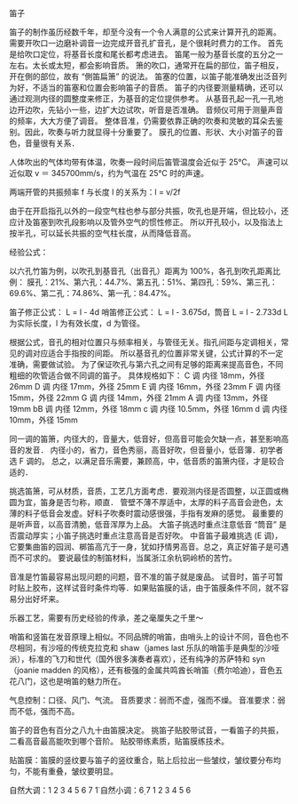 笛子

笛子的制作虽历经数千年，却至今没有一个令人满意的公式来计算开孔的距离。
需要开吹口一边磨补调音一边完成开音孔扩音孔，是个很耗时费力的工作。
首先是给吹口定位，将基音长度和尾长都考虑进去。
笛尾一般为基音长度的五分之一左右。太长或太短，都会影响音质。
箫的吹口，通常开在扁的部位，笛子相反，开在側的部位，故有 “側笛扁箫” 的说法。
笛塞的位置，以笛子能准确发出泛音列为好，不适当的笛塞和位置会影响笛子的音质。
笛子的内径要测量精确，还可以通过观测内径的圆整度来修正，为基音的定位提供参考。
从基音孔起一孔一孔地边开边吹，先钻小一些，边扩大边试吹，听音是否准确。
音频仪可用于测量声音的频率，大大方便了调音。
整体音准，仍需要依靠正确的吹奏和灵敏的耳朵去鉴别。因此，吹奏与听力就显得十分重要了。
膜孔的位置、形状、大小对笛子的音色，音量很有关系．

人体吹出的气体均带有体温，吹奏一段时间后笛管温度会近似于 25℃。
声速可以近似取 v ＝ 345700mm/s，约为气温在 25℃ 时的声速。

两端开管的共振频率 f 与长度 l 的关系为：l = v/2f

由于在开启指孔以外的一段空气柱也参与部分共振，吹孔也是开端，但比较小，还应计及笛塞到吹孔段影响以及管外空气的惯性修正。
所以开孔较小，以及指法上按半孔，可以延长共振的空气柱长度，从而降低音高。

经验公式：

以六孔竹笛为例，以吹孔到基音孔（出音孔）距离为 100%，各孔到吹孔距离比例：
膜孔：21%、第六孔：44.7%、第五孔：51%、第四孔：59%、第三孔：69.6%、第二孔：74.86%、第一孔：84.47%。

笛子修正公式： L = l - 4d
哨笛修正公式： L = l - 3.675d，筒音 L = l - 2.733d
L 为实际长度，l 为有效长度，d 为管径。

根据公式，音孔的相对位置只与频率相关，与管径无关。指孔间距与定调相关，常见的调对应适合手指按的间距。
所以基音孔的位置非常关键，公式计算的不一定准确，需要做试验。
为了保证吹孔与第六孔之间有足够的距离来提高音色，不同粗细的吹管适合做不同调的笛子。
具体规格如下：
C 调 内径 18mm，外径 26mm
D 调 内径 17mm，外径 25mm
E 调 内径 16mm，外径 23mm
F 调 内径 15mm，外径 22mm
G 调 内径 14mm，外径 21mm
A 调 内径 13mm，外径 19mm
bB 调 内径 12mm，外径 18mm
c 调 内径 10.5mm，外径 16mm
d 调 内径 10mm，外径 15mm

同一调的笛箫，内径大的，音量大，低音好，但高音可能会欠缺一点，甚至影响高音的发音．
内径小的，省力，音色秀丽，高音好吹，但音量小，低音簿．初学者选 F 调的。
总之，以满足音乐需要，兼顾高，中，低音质的笛箫内径，才是较合适的．

挑选笛箫，可从材质，音质，工艺几方面考虑．要观测内径是否圆整，以正圆或椭圆为宜，笛身是否匀称，顺直．
管壁不薄不厚适中，太厚的料子高音会逊色，太薄的料子低音会发虚。好料子吹奏时震动感很强，手指有发麻的感觉。
最重要的是听声音，以高音清脆，低音浑厚为上品。
大笛子挑选时重点注意低音 “筒音” 是否震动厚实；小笛子挑选时重点注意高音是否好吹。
中音笛子最难挑选 (E 调)，它要集曲笛的园润、梆笛高亢于一身，犹如抒情男高音。总之，真正好笛子是可遇而不可求的。
要说最佳的制笛材料，当属浙江余杭铜岭桥的苦竹。

音准是竹笛最容易出现问题的问题，音不准的笛子就是废品。
试音时，笛子可暂时贴上胶布，这样试音时条件均等．如果贴笛膜的话，由于笛膜条件不同，就不容易分出好坏来。

乐器工艺，需要有历史经验的传承，差之毫厘失之千里～

哨笛和竖笛在发音原理上相似。不同品牌的哨笛，由哨头上的设计不同，音色也不尽相同，有沙哑的传统克拉克和 shaw（james last 乐队的哨笛手是典型的沙哑派），标准的飞刀和世代（国外很多演奏者喜欢），还有纯净的苏萨特和 syn（joanie madden 的风格），还有极强的金属共鸣酋长哨笛（费尔哈迪），音色五花八门，这也是哨笛的魅力所在。

气息控制：口径、风门、气流。
音质要求：弱而不虚，强而不燥。
音准要求：弱而不低，强而不高。

笛子的音色有百分之八九十由笛膜决定。
挑笛子贴胶带试音，一看笛子的共振，二看高音最高能吹到哪个音阶。
贴胶带练素质，贴笛膜练技术。

贴笛膜：笛膜的竖纹要与笛子的竖纹重合，贴上后拉出一些皱纹，皱纹要分布均匀，不能有重叠，皱纹要明显。

自然大调：1 2 3 4 5 6 7 1̇
自然小调：6̣ 7 1 2 3 4 5 6
